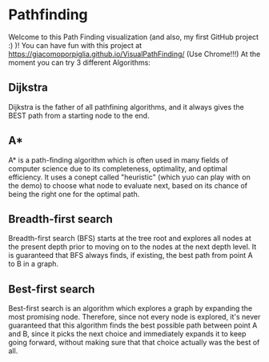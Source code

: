 # Pathfinding

Welcome to this Path Finding visualization (and also, my first GitHub project :) )! 
You can have fun with this project at https://giacomoporpiglia.github.io/VisualPathFinding/ (Use Chrome!!!)
At the moment you can try 3 different Algorithms: 
## Dijkstra
Dijkstra is the father of all pathfining algorithms, and it always gives the BEST path from a starting node to the end.

## A*
 A* is a path-finding algorithm which is often used in many fields of computer science due to its completeness, optimality, and optimal efficiency. It uses a conept called "heuristic" (which yuo can play with on the demo) to choose what node to evaluate next, based on its chance of being the right one for the optimal path.
 
 ## Breadth-first search
 Breadth-first search (BFS) starts at the tree root and explores all nodes at the present depth prior to moving on to the nodes at the next depth level. It is guaranteed that BFS always finds, if existing, the best path from point A to B in a graph.
 
 ## Best-first search
Best-first search is an algorithm which explores a graph by expanding the most promising node. Therefore, since not every node is explored, it's never guaranteed that this algorithm finds the best possible path between point A and B, since it picks the next choice and immediately expands it to keep going forward, without making sure that that choice actually was the best of all.
